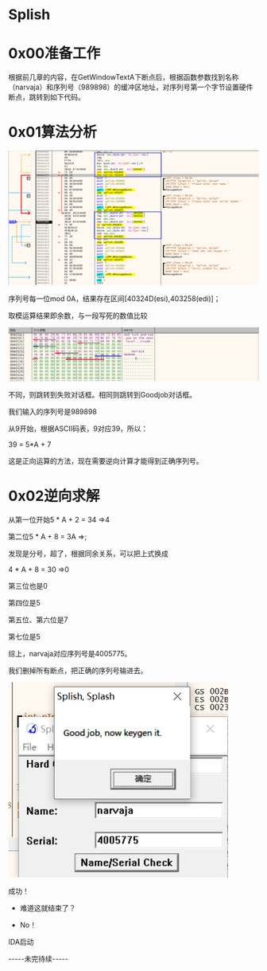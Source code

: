 # Splish

# 0x00准备工作

根据前几章的内容，在GetWindowTextA下断点后，根据函数参数找到名称（narvaja）和序列号（989898）的缓冲区地址，对序列号第一个字节设置硬件断点，跳转到如下代码。

# 0x01算法分析

![image-20251027202311107](splish.assets/image-20251027202311107.png)

序列号每一位mod 0A，结果存在区间[40324D(esi),403258(edi)]；

取模运算结果即余数，与一段写死的数值比较

![image-20251027202844984](splish.assets/image-20251027202844984.png)

不同，则跳转到失败对话框。相同则跳转到Goodjob对话框。

我们输入的序列号是989898

从9开始，根据ASCII码表，9对应39，所以：

39 = 5*A + 7

这是正向运算的方法，现在需要逆向计算才能得到正确序列号。

# 0x02逆向求解

从第一位开始5 * A + 2 = 34 =>4

第二位5 * A + 8 = 3A =>;

发现是分号，超了，根据同余关系，可以把上式换成

4 * A + 8 = 30 =>0

第三位也是0

第四位是5

第五位、第六位是7

第七位是5

综上，narvaja对应序列号是4005775。

我们删掉所有断点，把正确的序列号输进去。

![image-20251027205041934](splish.assets/image-20251027205041934.png)

成功！







































































































- 难道这就结束了？

- No！

IDA启动

-----未完待续-----